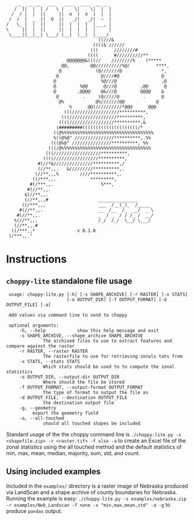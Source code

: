         __  __ __   ___   ____  ____  __ __     
       /  ]|  |  | /   \ |    \|    \|  |  |    
      /  / |  |  ||     ||  o  )  o  )  |  |    
     /  /  |  _  ||  O  ||   _/|   _/|  ~  |    
    /   \_ |  |  ||     ||  |  |  |  |___, |    
    \     ||  |  ||     ||  |  |  |  |     |    
     \____||__|__| \___/ |__|  |__|  |____/     
                                       ((///&                     
                                     ((((& //////                 
                                    (((      ////////#            
                                   ((((      #//////////**        
                           @@@@@@@&(((//    ////////%    (*****   
                         @@,        @@//////////%@/          ****,
                        @             (@///////@               *, 
                       @                @////#@                @  
                      @                 %@///@                 ,@ 
                      @         %@@      @///@         ,@@      @ 
                      @        ,@@@@    @&///@         @@@@    &  
                       @         .     (@/////@         .      @  
                        @%            @%///////@@            @    
                            %      @@(//////////*@@@      @@@     
                          (((//////////////////**********,        
                         (((//////////////////**********,         
                        ((((/////////////////**********,&         
                       (#########(((((((((((((((((((((/*          
                      ((@%%%%%%%%%%%%%%%%%%%%%%%%%%%%%%%%%%%      
                      %((@%@" ///////////////**********,.%%      
                     (((@%@" ///////////////**********, %%
                    (((/@%%%%%%%%%%%%%%%%%%%%%%%%%%%%%%%%%%       
                   (((//////////////////**********,              
                  ((((/////////////////**********,              
                #(//*&///////////////**********,/                
                (//**,,.   &/////////**********,.                 
               (//**,,,%        ////**********,.                  
              ((/***,,.             *********,                  
             #(/***,,.                  %***,                   
            #(//**,,.                                           
           &(//**,,.                                            
           (//**,,,#                   _______________          
          ((/***,,,                    ___  /__(_)_  /_____     
         #(//**,,.                     __  /__  /_  __/  _ \    
        #(//**,,.                      _  / _  / / /_ /  __/    
       %(//**,,.                       /_/  /_/  \__/ \___/     
       (//**,,.#                               
      ((/***,,*                v 0.1.0
     (/***,,."

# Instructions

## `choppy-lite` standalone file usage

	 usage: choppy-lite.py [-h] [-s SHAPE_ARCHIVE] [-r RASTER] [-x STATS]
	                       [-o OUTPUT_DIR] [-f OUTPUT_FORMAT] [-d OUTPUT_FILE] [-a]

	 Add values via command line to send to choppy

	 optional arguments:
		 -h, --help            show this help message and exit
		 -s SHAPE_ARCHIVE, --shape_archive SHAPE_ARCHIVE
		          The archived files to use to extract features and compare against the raster
		 -r RASTER, --raster RASTER
				  The rasterfile to use for retrieving zonals tats from
		 -x STATS, --stats STATS
				  Which stats should be used to to compute the zonal statistics
		 -o OUTPUT_DIR, --output-dir OUTPUT_DIR
				  Where should the file be stored	
		 -f OUTPUT_FORMAT, --output-format OUTPUT_FORMAT
				  the type of format to output the file as
		 -d OUTPUT_FILE, --destination OUTPUT_FILE
				  the destination output file
		 -g, --geometry
		      export the geometry field
		 -a, --all-touched
				  should all touched shapes be included

Standard usage of the the choppy command line is `./choppy-lite.py -s <shapefile.zip> -r <raster.tif> -f xlsx -a` to create an Excel file of the zonal statistics using the all touched method and the default statistics of min, max, mean, median, majority, sum, std, and count. 

## Using included examples

Included in the `examples/` directory is a raster image of Nebraska produced via LandScan and a shape archive of county boundaries for Nebraska. Running the example is easy: `./choppy-lite.py -s examples/nebraska.zip -r examples/Neb_Landscan -f none -x "min,max,mean,std" -a -g` to produce `pandas` output.
